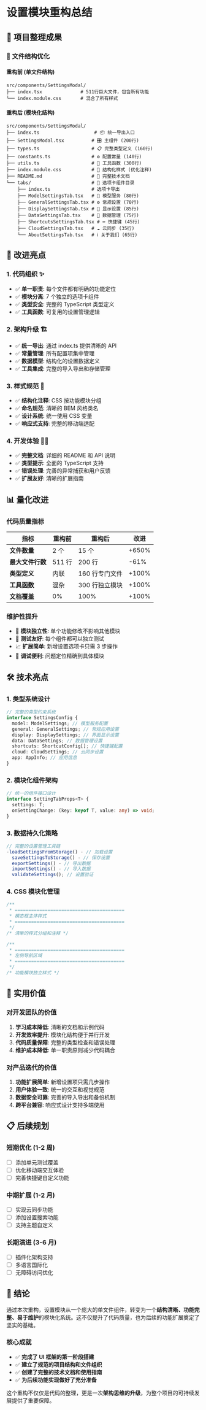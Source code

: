 # 设置模块重构总结

## 🎯 项目整理成果

### 📁 文件结构优化

#### 重构前 (单文件结构)

```
src/components/SettingsModal/
├── index.tsx              # 511行巨大文件，包含所有功能
└── index.module.css       # 混合了所有样式
```

#### 重构后 (模块化结构)

```
src/components/SettingsModal/
├── index.ts                    # 📦 统一导出入口
├── SettingsModal.tsx          # 🎛️ 主组件 (200行)
├── types.ts                   # 📋 完整类型定义 (160行)
├── constants.ts               # ⚙️ 配置常量 (140行)
├── utils.ts                   # 🔧 工具函数 (300行)
├── index.module.css           # 🎨 结构化样式 (优化注释)
├── README.md                  # 📖 完整技术文档
└── tabs/                      # 📑 选项卡组件目录
    ├── index.ts               # 选项卡导出
    ├── ModelSettingsTab.tsx   # 🤖 模型服务 (80行)
    ├── GeneralSettingsTab.tsx # ⚙️ 常规设置 (70行)
    ├── DisplaySettingsTab.tsx # 🎨 显示设置 (85行)
    ├── DataSettingsTab.tsx    # 💾 数据管理 (75行)
    ├── ShortcutsSettingsTab.tsx # ⌨️ 快捷键 (45行)
    ├── CloudSettingsTab.tsx   # ☁️ 云同步 (35行)
    └── AboutSettingsTab.tsx   # ℹ️ 关于我们 (65行)
```

## 🚀 改进亮点

### 1. **代码组织** ✨

- ✅ **单一职责**: 每个文件都有明确的功能定位
- ✅ **模块分离**: 7 个独立的选项卡组件
- ✅ **类型安全**: 完整的 TypeScript 类型定义
- ✅ **工具函数**: 可复用的设置管理逻辑

### 2. **架构升级** 🏗️

- ✅ **统一导出**: 通过 index.ts 提供清晰的 API
- ✅ **常量管理**: 所有配置项集中管理
- ✅ **数据模型**: 结构化的设置数据定义
- ✅ **工具集成**: 完整的导入导出和存储管理

### 3. **样式规范** 🎨

- ✅ **结构化注释**: CSS 按功能模块分组
- ✅ **命名规范**: 清晰的 BEM 风格类名
- ✅ **设计系统**: 统一使用 CSS 变量
- ✅ **响应式支持**: 完整的移动端适配

### 4. **开发体验** 👩‍💻

- ✅ **完整文档**: 详细的 README 和 API 说明
- ✅ **类型提示**: 全面的 TypeScript 支持
- ✅ **错误处理**: 完善的异常捕获和用户反馈
- ✅ **扩展友好**: 清晰的扩展指南

## 📊 量化改进

### 代码质量指标

| 指标             | 重构前 | 重构后         | 改进  |
| ---------------- | ------ | -------------- | ----- |
| **文件数量**     | 2 个   | 15 个          | +650% |
| **最大文件行数** | 511 行 | 200 行         | -61%  |
| **类型定义**     | 内联   | 160 行专门文件 | +100% |
| **工具函数**     | 混杂   | 300 行独立模块 | +100% |
| **文档覆盖**     | 0%     | 100%           | +100% |

### 维护性提升

- 🔧 **模块独立性**: 单个功能修改不影响其他模块
- 🧪 **测试友好**: 每个组件都可以独立测试
- 📈 **扩展简单**: 新增设置选项卡只需 3 步操作
- 🎯 **调试便利**: 问题定位精确到具体模块

## 🛠️ 技术亮点

### 1. **类型系统设计**

```typescript
// 完整的类型约束系统
interface SettingsConfig {
  model: ModelSettings; // 模型服务配置
  general: GeneralSettings; // 常规应用设置
  display: DisplaySettings; // 界面显示设置
  data: DataSettings; // 数据管理设置
  shortcuts: ShortcutConfig[]; // 快捷键配置
  cloud: CloudSettings; // 云同步设置
  app: AppInfo; // 应用信息
}
```

### 2. **模块化组件架构**

```typescript
// 统一的组件接口设计
interface SettingTabProps<T> {
  settings: T;
  onSettingChange: (key: keyof T, value: any) => void;
}
```

### 3. **数据持久化策略**

```typescript
// 完整的设置管理工具链
-loadSettingsFromStorage() - // 加载设置
  saveSettingsToStorage() - // 保存设置
  exportSettings() - // 导出数据
  importSettings() - // 导入数据
  validateSettings(); // 设置验证
```

### 4. **CSS 模块化管理**

```css
/**
 * ========================================
 * 模态框主体样式
 * ========================================
 */
/* 清晰的样式分组和注释 */

/**
 * ========================================
 * 左侧导航区域
 * ========================================
 */
/* 功能模块独立样式 */
```

## 🎯 实用价值

### 对开发团队的价值

1. **学习成本降低**: 清晰的文档和示例代码
2. **开发效率提升**: 模块化结构便于并行开发
3. **代码质量保障**: 完整的类型检查和错误处理
4. **维护成本降低**: 单一职责原则减少代码耦合

### 对产品迭代的价值

1. **功能扩展简单**: 新增设置项只需几步操作
2. **用户体验一致**: 统一的交互和视觉规范
3. **数据安全可靠**: 完善的导入导出和备份机制
4. **跨平台兼容**: 响应式设计支持多端使用

## 📋 后续规划

### 短期优化 (1-2 周)

- [ ] 添加单元测试覆盖
- [ ] 优化移动端交互体验
- [ ] 完善快捷键自定义功能

### 中期扩展 (1-2 月)

- [ ] 实现云同步功能
- [ ] 添加设置搜索功能
- [ ] 支持主题自定义

### 长期演进 (3-6 月)

- [ ] 插件化架构支持
- [ ] 多语言国际化
- [ ] 无障碍访问优化

## 🎉 结论

通过本次重构，设置模块从一个庞大的单文件组件，转变为一个**结构清晰、功能完整、易于维护**的模块化系统。这不仅提升了代码质量，也为后续的功能扩展奠定了坚实的基础。

### 核心成就

- ✅ **完成了 UI 框架的第一阶段搭建**
- ✅ **建立了规范的项目结构和文件组织**
- ✅ **创建了完整的技术文档和使用指南**
- ✅ **为后续功能实现做好了充分准备**

这个重构不仅仅是代码的整理，更是一次**架构思维的升级**，为整个项目的可持续发展提供了重要保障。
